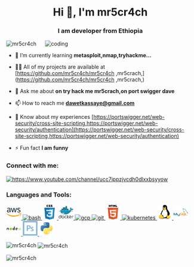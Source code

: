 <h1 align="center">Hi 👋, I'm mr5cr4ch</h1>
<h3 align="center">I am developer from Ethiopia</h3>
<img align="right" alt="coding" width="400" src="https://cloudinary.com/blog/wp-content/uploads/sites/12/2022/02/Mario_1.gif">
<p align="left"> <img src="https://komarev.com/ghpvc/?username=mr5cr4ch&label=Profile%20views&color=0e75b6&style=flat" alt="mr5cr4ch" /> </p>

- 🌱 I’m currently learning **metasploit,nmap,tryhackme...**

- 👨‍💻 All of my projects are available at [https://github.com/mr5cr4ch/mr5cr4ch ,mr5crach,](https://github.com/mr5cr4ch/mr5cr4ch ,mr5crach,)

- 💬 Ask me about **on try hack me mr5crach,on port swigger dave**

- 📫 How to reach me **dawetkassaye@gmail.com**

- 📄 Know about my experiences [https://portswigger.net/web-security/cross-site-scripting,https://portswigger.net/web-security/authentication](https://portswigger.net/web-security/cross-site-scripting,https://portswigger.net/web-security/authentication)

- ⚡ Fun fact **I am funny**

<h3 align="left">Connect with me:</h3>
<p align="left">
<a href="https://www.youtube.com/c/https://www.youtube.com/channel/ucc7ippzjvcdh0dlxxbsyyow" target="blank"><img align="center" src="https://raw.githubusercontent.com/rahuldkjain/github-profile-readme-generator/master/src/images/icons/Social/youtube.svg" alt="https://www.youtube.com/channel/ucc7ippzjvcdh0dlxxbsyyow" height="30" width="40" /></a>
</p>

<h3 align="left">Languages and Tools:</h3>
<p align="left"> <a href="https://aws.amazon.com" target="_blank" rel="noreferrer"> <img src="https://raw.githubusercontent.com/devicons/devicon/master/icons/amazonwebservices/amazonwebservices-original-wordmark.svg" alt="aws" width="40" height="40"/> </a> <a href="https://www.gnu.org/software/bash/" target="_blank" rel="noreferrer"> <img src="https://www.vectorlogo.zone/logos/gnu_bash/gnu_bash-icon.svg" alt="bash" width="40" height="40"/> </a> <a href="https://www.w3schools.com/css/" target="_blank" rel="noreferrer"> <img src="https://raw.githubusercontent.com/devicons/devicon/master/icons/css3/css3-original-wordmark.svg" alt="css3" width="40" height="40"/> </a> <a href="https://www.docker.com/" target="_blank" rel="noreferrer"> <img src="https://raw.githubusercontent.com/devicons/devicon/master/icons/docker/docker-original-wordmark.svg" alt="docker" width="40" height="40"/> </a> <a href="https://cloud.google.com" target="_blank" rel="noreferrer"> <img src="https://www.vectorlogo.zone/logos/google_cloud/google_cloud-icon.svg" alt="gcp" width="40" height="40"/> </a> <a href="https://git-scm.com/" target="_blank" rel="noreferrer"> <img src="https://www.vectorlogo.zone/logos/git-scm/git-scm-icon.svg" alt="git" width="40" height="40"/> </a> <a href="https://www.w3.org/html/" target="_blank" rel="noreferrer"> <img src="https://raw.githubusercontent.com/devicons/devicon/master/icons/html5/html5-original-wordmark.svg" alt="html5" width="40" height="40"/> </a> <a href="https://kubernetes.io" target="_blank" rel="noreferrer"> <img src="https://www.vectorlogo.zone/logos/kubernetes/kubernetes-icon.svg" alt="kubernetes" width="40" height="40"/> </a> <a href="https://www.linux.org/" target="_blank" rel="noreferrer"> <img src="https://raw.githubusercontent.com/devicons/devicon/master/icons/linux/linux-original.svg" alt="linux" width="40" height="40"/> </a> <a href="https://www.mysql.com/" target="_blank" rel="noreferrer"> <img src="https://raw.githubusercontent.com/devicons/devicon/master/icons/mysql/mysql-original-wordmark.svg" alt="mysql" width="40" height="40"/> </a> <a href="https://nodejs.org" target="_blank" rel="noreferrer"> <img src="https://raw.githubusercontent.com/devicons/devicon/master/icons/nodejs/nodejs-original-wordmark.svg" alt="nodejs" width="40" height="40"/> </a> <a href="https://www.photoshop.com/en" target="_blank" rel="noreferrer"> <img src="https://raw.githubusercontent.com/devicons/devicon/master/icons/photoshop/photoshop-line.svg" alt="photoshop" width="40" height="40"/> </a> <a href="https://www.python.org" target="_blank" rel="noreferrer"> <img src="https://raw.githubusercontent.com/devicons/devicon/master/icons/python/python-original.svg" alt="python" width="40" height="40"/> </a> </p>

<p><img align="left" src="https://github-readme-stats.vercel.app/api/top-langs?username=mr5cr4ch&show_icons=true&locale=en&layout=compact" alt="mr5cr4ch" /></p>

<p>&nbsp;<img align="center" src="https://github-readme-stats.vercel.app/api?username=mr5cr4ch&show_icons=true&locale=en" alt="mr5cr4ch" /></p>

<p><img align="center" src="https://github-readme-streak-stats.herokuapp.com/?user=mr5cr4ch&" alt="mr5cr4ch" /></p>
